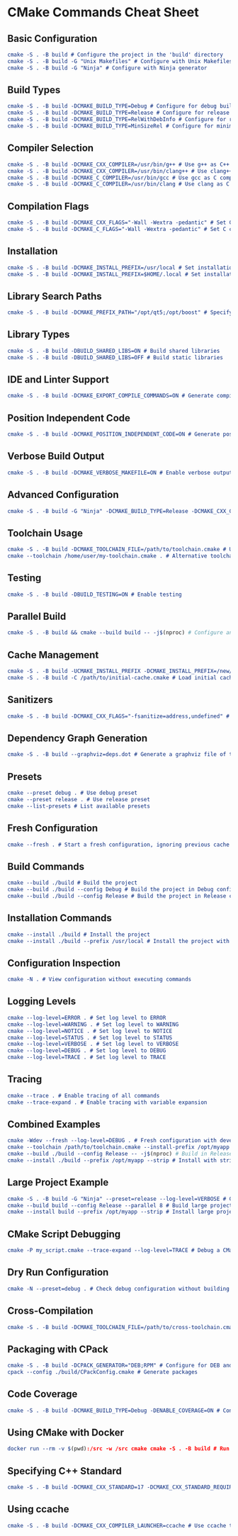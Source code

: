 # CMake Commands Cheat Sheet

## Basic Configuration

```cmake
cmake -S . -B build # Configure the project in the 'build' directory
cmake -S . -B build -G "Unix Makefiles" # Configure with Unix Makefiles generator
cmake -S . -B build -G "Ninja" # Configure with Ninja generator
```

## Build Types

```cmake
cmake -S . -B build -DCMAKE_BUILD_TYPE=Debug # Configure for debug build
cmake -S . -B build -DCMAKE_BUILD_TYPE=Release # Configure for release build
cmake -S . -B build -DCMAKE_BUILD_TYPE=RelWithDebInfo # Configure for release build with debug info
cmake -S . -B build -DCMAKE_BUILD_TYPE=MinSizeRel # Configure for minimum size release
```

## Compiler Selection

```cmake
cmake -S . -B build -DCMAKE_CXX_COMPILER=/usr/bin/g++ # Use g++ as C++ compiler
cmake -S . -B build -DCMAKE_CXX_COMPILER=/usr/bin/clang++ # Use clang++ as C++ compiler
cmake -S . -B build -DCMAKE_C_COMPILER=/usr/bin/gcc # Use gcc as C compiler
cmake -S . -B build -DCMAKE_C_COMPILER=/usr/bin/clang # Use clang as C compiler
```

## Compilation Flags

```cmake
cmake -S . -B build -DCMAKE_CXX_FLAGS="-Wall -Wextra -pedantic" # Set C++ compilation flags
cmake -S . -B build -DCMAKE_C_FLAGS="-Wall -Wextra -pedantic" # Set C compilation flags
```

## Installation

```cmake
cmake -S . -B build -DCMAKE_INSTALL_PREFIX=/usr/local # Set installation prefix to /usr/local
cmake -S . -B build -DCMAKE_INSTALL_PREFIX=$HOME/.local # Set installation prefix to user's local directory
```

## Library Search Paths

```cmake
cmake -S . -B build -DCMAKE_PREFIX_PATH="/opt/qt5;/opt/boost" # Specify additional paths to search for libraries
```

## Library Types

```cmake
cmake -S . -B build -DBUILD_SHARED_LIBS=ON # Build shared libraries
cmake -S . -B build -DBUILD_SHARED_LIBS=OFF # Build static libraries
```

## IDE and Linter Support

```cmake
cmake -S . -B build -DCMAKE_EXPORT_COMPILE_COMMANDS=ON # Generate compile_commands.json for IDE and linter support
```

## Position Independent Code

```cmake
cmake -S . -B build -DCMAKE_POSITION_INDEPENDENT_CODE=ON # Generate position-independent code
```

## Verbose Build Output

```cmake
cmake -S . -B build -DCMAKE_VERBOSE_MAKEFILE=ON # Enable verbose output during build
```

## Advanced Configuration

```cmake
cmake -S . -B build -G "Ninja" -DCMAKE_BUILD_TYPE=Release -DCMAKE_CXX_COMPILER=/usr/bin/clang++ -DCMAKE_CXX_FLAGS="-Wall -Wextra" -DBUILD_SHARED_LIBS=ON -DCMAKE_INSTALL_PREFIX=/opt/myapp # Complex configuration example
```

## Toolchain Usage

```cmake
cmake -S . -B build -DCMAKE_TOOLCHAIN_FILE=/path/to/toolchain.cmake # Use a specific toolchain file
cmake --toolchain /home/user/my-toolchain.cmake . # Alternative toolchain specification
```

## Testing

```cmake
cmake -S . -B build -DBUILD_TESTING=ON # Enable testing
```

## Parallel Build

```cmake
cmake -S . -B build && cmake --build build -- -j$(nproc) # Configure and build using all available cores
```

## Cache Management

```cmake
cmake -S . -B build -UCMAKE_INSTALL_PREFIX -DCMAKE_INSTALL_PREFIX=/new/path # Unset a cached variable and set a new value
cmake -S . -B build -C /path/to/initial-cache.cmake # Load initial cache file
```

## Sanitizers

```cmake
cmake -S . -B build -DCMAKE_CXX_FLAGS="-fsanitize=address,undefined" # Enable Address and Undefined Behavior Sanitizers
```

## Dependency Graph Generation

```cmake
cmake -S . -B build --graphviz=deps.dot # Generate a graphviz file of the dependency graph
```

## Presets

```cmake
cmake --preset debug . # Use debug preset
cmake --preset release . # Use release preset
cmake --list-presets # List available presets
```

## Fresh Configuration

```cmake
cmake --fresh . # Start a fresh configuration, ignoring previous cache
```

## Build Commands

```cmake
cmake --build ./build # Build the project
cmake --build ./build --config Debug # Build the project in Debug configuration
cmake --build ./build --config Release # Build the project in Release configuration
```

## Installation Commands

```cmake
cmake --install ./build # Install the project
cmake --install ./build --prefix /usr/local # Install the project with a specific prefix
```

## Configuration Inspection

```cmake
cmake -N . # View configuration without executing commands
```

## Logging Levels

```cmake
cmake --log-level=ERROR . # Set log level to ERROR
cmake --log-level=WARNING . # Set log level to WARNING
cmake --log-level=NOTICE . # Set log level to NOTICE
cmake --log-level=STATUS . # Set log level to STATUS
cmake --log-level=VERBOSE . # Set log level to VERBOSE
cmake --log-level=DEBUG . # Set log level to DEBUG
cmake --log-level=TRACE . # Set log level to TRACE
```

## Tracing

```cmake
cmake --trace . # Enable tracing of all commands
cmake --trace-expand . # Enable tracing with variable expansion
```

## Combined Examples

```cmake
cmake -Wdev --fresh --log-level=DEBUG . # Fresh configuration with developer warnings and debug logging
cmake --toolchain /path/to/toolchain.cmake --install-prefix /opt/myapp --preset release . # Use toolchain, set install prefix, and use release preset
cmake --build ./build --config Release -- -j$(nproc) # Build in Release config using all cores
cmake --install ./build --prefix /opt/myapp --strip # Install with stripping symbols
```

## Large Project Example

```cmake
cmake -S . -B build -G "Ninja" --preset=release --log-level=VERBOSE # Configure large project
cmake --build build --config Release --parallel 8 # Build large project using 8 cores
cmake --install build --prefix /opt/myapp --strip # Install large project
```

## CMake Script Debugging

```cmake
cmake -P my_script.cmake --trace-expand --log-level=TRACE # Debug a CMake script
```

## Dry Run Configuration

```cmake
cmake -N --preset=debug . # Check debug configuration without building
```

## Cross-Compilation

```cmake
cmake -S . -B build -DCMAKE_TOOLCHAIN_FILE=/path/to/cross-toolchain.cmake # Configure for cross-compilation
```

## Packaging with CPack

```cmake
cmake -S . -B build -DCPACK_GENERATOR="DEB;RPM" # Configure for DEB and RPM package generation
cpack --config ./build/CPackConfig.cmake # Generate packages
```

## Code Coverage

```cmake
cmake -S . -B build -DCMAKE_BUILD_TYPE=Debug -DENABLE_COVERAGE=ON # Configure for code coverage analysis
```

## Using CMake with Docker

```cmake
docker run --rm -v $(pwd):/src -w /src cmake cmake -S . -B build # Run CMake in a Docker container
```

## Specifying C++ Standard

```cmake
cmake -S . -B build -DCMAKE_CXX_STANDARD=17 -DCMAKE_CXX_STANDARD_REQUIRED=ON # Use C++17 and require it
```

## Using ccache

```cmake
cmake -S . -B build -DCMAKE_CXX_COMPILER_LAUNCHER=ccache # Use ccache to speed up repeated builds
```
